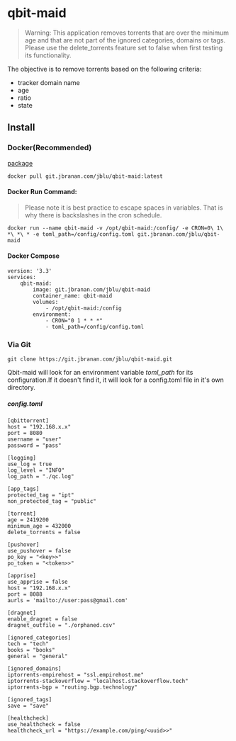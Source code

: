 
# qbit-maid
> Warning: This application removes torrents that are over the minimum age and that are not part of the ignored categories, domains or tags. Please use the delete_torrents feature set to false when first testing its functionality.

The objective is to remove torrents based on the following criteria:
- tracker domain name
- age
- ratio
- state

## Install
### Docker(Recommended)

[package ](https://git.jbranan.com/jblu/-/packages/container/qbit-maid/latest)

    docker pull git.jbranan.com/jblu/qbit-maid:latest

#### Docker Run Command:

> Please note it is best practice to escape spaces in variables. That is why there is backslashes in the cron schedule.

    docker run --name qbit-maid -v /opt/qbit-maid:/config/ -e CRON=0\ 1\ *\ *\ * -e toml_path=/config/config.toml git.jbranan.com/jblu/qbit-maid

#### Docker Compose

```
version: '3.3'
services:
    qbit-maid:
        image: git.jbranan.com/jblu/qbit-maid
        container_name: qbit-maid
        volumes:
            - /opt/qbit-maid:/config
        environment:
            - CRON="0 1 * * *"
            - toml_path=/config/config.toml
```
### Via Git
    git clone https://git.jbranan.com/jblu/qbit-maid.git

Qbit-maid will look for an environment variable *toml_path* for its configuration.If it doesn't find it, it will look for a config.toml file in it's own directory.
##### config.toml
```
[qbittorrent]
host = "192.168.x.x"
port = 8080
username = "user"
password = "pass"

[logging]
use_log = true
log_level = "INFO"
log_path = "./qc.log"

[app_tags]
protected_tag = "ipt"
non_protected_tag = "public"

[torrent]
age = 2419200
minimum_age = 432000
delete_torrents = false

[pushover]
use_pushover = false
po_key = "<key>>"
po_token = "<token>>"

[apprise]
use_apprise = false
host = "192.168.x.x"
port = 8088
aurls = 'mailto://user:pass@gmail.com'

[dragnet]
enable_dragnet = false
dragnet_outfile = "./orphaned.csv"

[ignored_categories]
tech = "tech"
books = "books"
general = "general"

[ignored_domains]
iptorrents-empirehost = "ssl.empirehost.me"
iptorrents-stackoverflow = "localhost.stackoverflow.tech"
iptorrents-bgp = "routing.bgp.technology"

[ignored_tags]
save = "save"

[healthcheck]
use_healthcheck = false
healthcheck_url = "https://example.com/ping/<uuid>>"
```